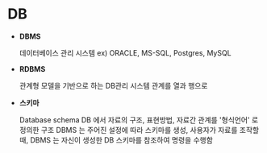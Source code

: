 # DB

* **DBMS**

  데이터베이스 관리 시스템 ex\) ORACLE, MS-SQL, Postgres, MySQL

* **RDBMS**

  관계형 모델을 기반으로 하는 DB관리 시스템 관계를 열과 행으로

* **스키마**

  Database schema DB 에서 자료의 구조, 표현방법, 자료간 관계를 '형식언어' 로 정의한 구조 DBMS 는 주어진 설정에 따라 스키마를 생성, 사용자가 자료를 조작할 때, DBMS 는 자신이 생성한 DB 스키마를 참조하여 명령을 수행함

